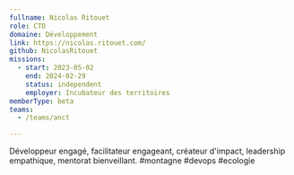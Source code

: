 ```yaml
---
fullname: Nicolas Ritouet
role: CTO
domaine: Développement
link: https://nicolas.ritouet.com/
github: NicolasRitouet
missions:
  - start: 2023-05-02
    end: 2024-02-29
    status: independent
    employer: Incubateur des territoires
memberType: beta
teams:
  - /teams/anct

---
```


Développeur engagé, facilitateur engageant, créateur d'impact, leadership empathique, mentorat bienveillant.
#montagne #devops #ecologie
